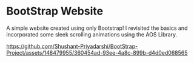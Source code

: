 # BootStrap Website
A simple website created using only Bootstrap!  I revisited the basics and incorporated some sleek scrolling animations using the AOS Library.


https://github.com/Shushant-Priyadarshi/BootStrap-Project/assets/148479955/360454ad-93ee-4a8c-899b-d4d0ed068565

